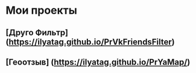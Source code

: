 # Мои проекты

## [Друго Фильтр] (https://ilyatag.github.io/PrVkFriendsFilter)
## [Геоотзыв] (https://ilyatag.github.io/PrYaMap/)
